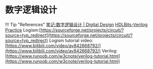 # 数字逻辑设计

!!! Tip "References"
    [笔记:数字逻辑设计 | Digital Design](https://note.isshikih.top/cour_note/D2QD_DigitalDesign/)
    [HDLBits-Verilog Practice](https://www.notion.so/Logic-and-computer-design-fundamentals-126e5290981e4d10ad7dab4e845bdd25?pvs=21)
    Logism:[https://sourceforge.net/projects/circuit/?source=typ_redirect](https://sourceforge.net/projects/circuit/?source=typ_redirect)
    Logism tutorial video:[https://www.bilibili.com/video/av842668792/](https://www.bilibili.com/video/av842668792/)
    Verilog:[https://www.runoob.com/w3cnote/verilog-tutorial.html](https://www.runoob.com/w3cnote/verilog-tutorial.html)

